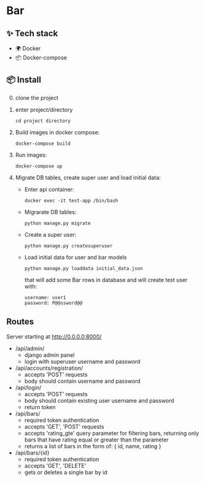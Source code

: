 # Bar

## ✨ Tech stack

- 🌍 Docker
- 📦 Docker-compose

## 📦 Install

0. clone the project
1. enter project/directory
    ```
    cd project directory
    ```
2. Build images in docker compose:
    ```
    docker-compose build
    ```
3. Run images:
    ```
    docker-compose up
    ```

4. Migrate DB tables, create super user and load initial data:
      - Enter api container:
        ```
        docker exec -it test-app /bin/bash
        ```
      - Migrarate DB tables:
          ```
          python manage.py migrate
          ```
      - Create a super user:
          ```
          python manage.py createsuperuser
          ```
      - Load initial data for user and bar models
          ```
          python manage.py loaddata initial_data.json

          ```
          that will add some Bar rows in database and
          will create test user with:

            username: user1
            password: P@@ssword@@

## Routes

Server starting at http://0.0.0.0:8000/

* /api/admin/
  * django admin panel
  * login with superuser username and password
* /api/accounts/registration/
  * accepts 'POST' requests
  * body should contain username and password
* /api/login/
  * accepts 'POST' requests
  * body should contain existing user username and password
  * return token
* /api/bars/
  * required token authentication
  * accepts 'GET', 'POST' requests
  * accepts 'rating_gte' query parameter for filtering bars,
        returning only bars that have rating equal or greater than the parameter
  * returns a list of bars in the form of: { id, name, rating }
* /api/bars/{id}
  * required token authentication
  * accepts 'GET', 'DELETE'
  * gets or deletes a single bar by id
